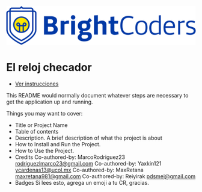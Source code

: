 ![BrightCoders Logo](img/logo.png)

# El reloj checador

- [Ver instrucciones](./instructions/instructions.md)

This README would normally document whatever steps are necessary to get the application up and running.

Things you may want to cover:

- Title or Project Name
- Table of contents
- Description. A brief description of what the project is about
- How to Install and Run the Project.
- How to Use the Project.
- Credits
Co-authored-by: MarcoRodriguez23 <rodriguezlmarco23@gmail.com>
Co-authored-by: Yaxkin121 <ycardenas13@ucol.mx>
Co-authored-by: MaxRetana <maxretana981@gmail.com>
Co-authored-by: Reiyirak <pdsmej@gmail.com>
- Badges
Si lees esto, agrega un emoji a tu CR, gracias.
